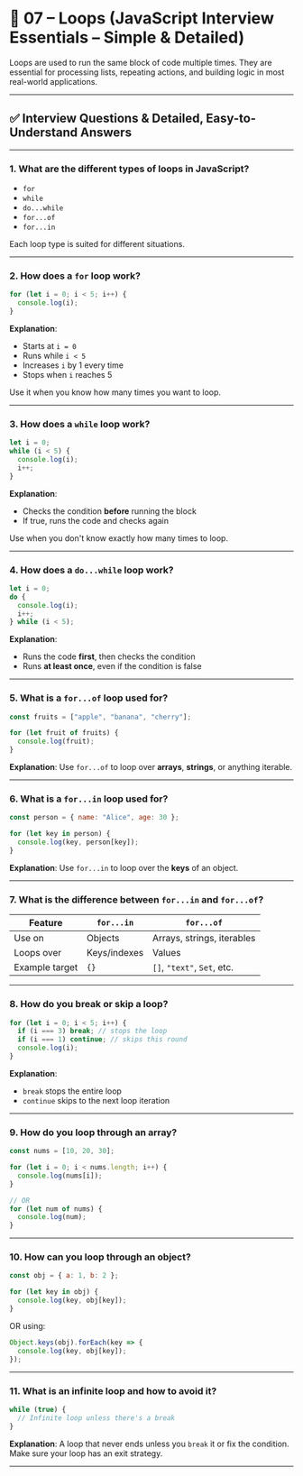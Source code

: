 
# 📘 07 – Loops (JavaScript Interview Essentials – Simple & Detailed)

Loops are used to run the same block of code multiple times. They are essential for processing lists, repeating actions, and building logic in most real-world applications.

---

## ✅ Interview Questions & Detailed, Easy-to-Understand Answers

---

### 1. What are the different types of loops in JavaScript?

- `for`
- `while`
- `do...while`
- `for...of`
- `for...in`

Each loop type is suited for different situations.

---

### 2. How does a `for` loop work?

```js
for (let i = 0; i < 5; i++) {
  console.log(i);
}
```

**Explanation**:
- Starts at `i = 0`
- Runs while `i < 5`
- Increases `i` by 1 every time
- Stops when `i` reaches 5

Use it when you know how many times you want to loop.

---

### 3. How does a `while` loop work?

```js
let i = 0;
while (i < 5) {
  console.log(i);
  i++;
}
```

**Explanation**:
- Checks the condition **before** running the block
- If true, runs the code and checks again

Use when you don't know exactly how many times to loop.

---

### 4. How does a `do...while` loop work?

```js
let i = 0;
do {
  console.log(i);
  i++;
} while (i < 5);
```

**Explanation**:
- Runs the code **first**, then checks the condition
- Runs **at least once**, even if the condition is false

---

### 5. What is a `for...of` loop used for?

```js
const fruits = ["apple", "banana", "cherry"];

for (let fruit of fruits) {
  console.log(fruit);
}
```

**Explanation**:
Use `for...of` to loop over **arrays**, **strings**, or anything iterable.

---

### 6. What is a `for...in` loop used for?

```js
const person = { name: "Alice", age: 30 };

for (let key in person) {
  console.log(key, person[key]);
}
```

**Explanation**:
Use `for...in` to loop over the **keys** of an object.

---

### 7. What is the difference between `for...in` and `for...of`?

| Feature         | `for...in`             | `for...of`                |
|----------------|------------------------|---------------------------|
| Use on         | Objects                | Arrays, strings, iterables|
| Loops over     | Keys/indexes           | Values                    |
| Example target | `{}`                   | `[]`, `"text"`, `Set`, etc.|

---

### 8. How do you break or skip a loop?

```js
for (let i = 0; i < 5; i++) {
  if (i === 3) break; // stops the loop
  if (i === 1) continue; // skips this round
  console.log(i);
}
```

**Explanation**:
- `break` stops the entire loop
- `continue` skips to the next loop iteration

---

### 9. How do you loop through an array?

```js
const nums = [10, 20, 30];

for (let i = 0; i < nums.length; i++) {
  console.log(nums[i]);
}

// OR
for (let num of nums) {
  console.log(num);
}
```

---

### 10. How can you loop through an object?

```js
const obj = { a: 1, b: 2 };

for (let key in obj) {
  console.log(key, obj[key]);
}
```

OR using:

```js
Object.keys(obj).forEach(key => {
  console.log(key, obj[key]);
});
```

---

### 11. What is an infinite loop and how to avoid it?

```js
while (true) {
  // Infinite loop unless there's a break
}
```

**Explanation**:
A loop that never ends unless you `break` it or fix the condition.  
Make sure your loop has an exit strategy.

---
